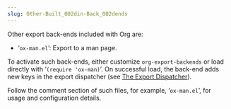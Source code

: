 ```yaml
---
slug: Other-Built_002din-Back_002dends
---
```


Other export back-ends included with Org are:

*   ‘`ox-man.el`’: Export to a man page.

To activate such back-ends, either customize `org-export-backends` or load directly with ‘`(require 'ox-man)`’. On successful load, the back-end adds new keys in the export dispatcher (see [The Export Dispatcher](/docs/org/The-Export-Dispatcher)).

Follow the comment section of such files, for example, ‘`ox-man.el`’, for usage and configuration details.
